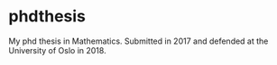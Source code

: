 # phdthesis
My phd thesis in Mathematics. Submitted in 2017 and defended at the University of Oslo in 2018.

